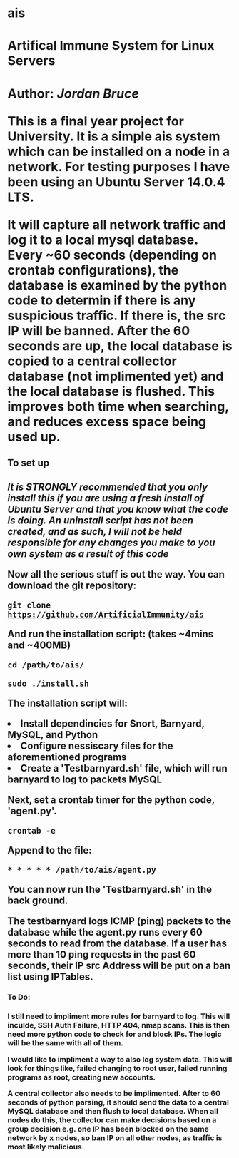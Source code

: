 # ais
<h1>Artifical Immune System for Linux Servers<h1>

Author: <i>Jordan Bruce</i>

This is a final year project for University. It is a simple ais system which can be installed on a node in a network. For testing purposes I have been using an Ubuntu Server 14.0.4 LTS. 

It will capture all network traffic and log it to a local mysql database. Every ~60 seconds (depending on crontab configurations), the database is examined by the python code to determin if there is any suspicious traffic. If there is, the src IP will be banned. After the 60 seconds are up, the local database is copied to a central collector database (not implimented yet) and the local database is flushed. This improves both time when searching, and reduces excess space being used up.

<h2>To set up<h2>

<b><i>It is STRONGLY recommended that you only install this if you are using a fresh install of Ubuntu Server and that you know what the code is doing. An uninstall script has not been created, and as such, I will not be held responsible for any changes you make to you own system as a result of this code</i></b>

Now all the serious stuff is out the way. You can download the git repository:

<code>git clone https://github.com/ArtificialImmunity/ais</code>

And run the installation script:
(takes ~4mins and ~400MB)

<code>cd /path/to/ais/</code>

<code>sudo ./install.sh</code>

The installation script will:
    <li>Install dependincies for Snort, Barnyard, MySQL, and Python</li>
    <li>Configure nessiscary files for the aforementioned programs</li>
    <li>Create a 'Testbarnyard.sh' file, which will run barnyard to log to packets MySQL</li>
    

Next, set a crontab timer for the python code, 'agent.py'.

<code>crontab -e</code>

Append to the file:

<code>* * * * * /path/to/ais/agent.py</code>

You can now run the 'Testbarnyard.sh' in the back ground.

The testbarnyard logs ICMP (ping) packets to the database while the agent.py runs every 60 seconds to read from the database. If a user has more than 10 ping requests in the past 60 seconds, their IP src Address will be put on a ban list using IPTables.


<h3>To Do:<h3>

I still need to impliment more rules for barnyard to log. This will inculde, SSH Auth Failure, HTTP 404, nmap scans. This is then need more python code to check for and block IPs. The logic will be the same with all of them.

I would like to impliment a way to also log system data. This will look for things like, failed changing to root user, failed running programs as root, creating new accounts.

A central collector also needs to be implimented. After to 60 seconds of python parsing, it should send the data to a central MySQL database and then flush to local database. When all nodes do this, the collector can make decisions based on a group decision e.g. one IP has been blocked on the same network by x nodes, so ban IP on all other nodes, as traffic is most likely malicious. 

